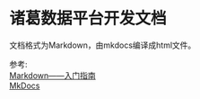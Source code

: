 # 诸葛数据平台开发文档

文档格式为Markdown，由mkdocs编译成html文件。

参考:  
[Markdown——入门指南](http://www.jianshu.com/p/1e402922ee32)  
[MkDocs](http://www.mkdocs.org/)
